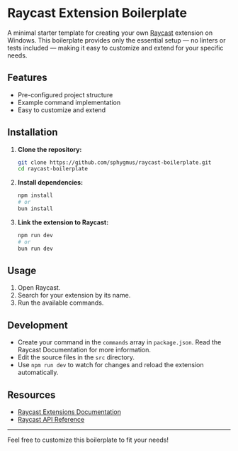 # Raycast Extension Boilerplate

A minimal starter template for creating your own [Raycast](https://www.raycast.com/) extension on Windows. This boilerplate provides only the essential setup — no linters or tests included — making it easy to customize and extend for your specific needs.

## Features

- Pre-configured project structure
- Example command implementation
- Easy to customize and extend

## Installation

1. **Clone the repository:**

    ```bash
    git clone https://github.com/sphygmus/raycast-boilerplate.git
    cd raycast-boilerplate
    ```

2. **Install dependencies:**

    ```bash
    npm install
    # or
    bun install
    ```

3. **Link the extension to Raycast:**
    ```bash
    npm run dev
    # or
    bun run dev
    ```

## Usage

1. Open Raycast.
2. Search for your extension by its name.
3. Run the available commands.

## Development

- Create your command in the `commands` array in `package.json`. Read the Raycast Documentation for more information.
- Edit the source files in the `src` directory.
- Use `npm run dev` to watch for changes and reload the extension automatically.

## Resources

- [Raycast Extensions Documentation](https://developers.raycast.com/)
- [Raycast API Reference](https://developers.raycast.com/api-reference)

---

Feel free to customize this boilerplate to fit your needs!
